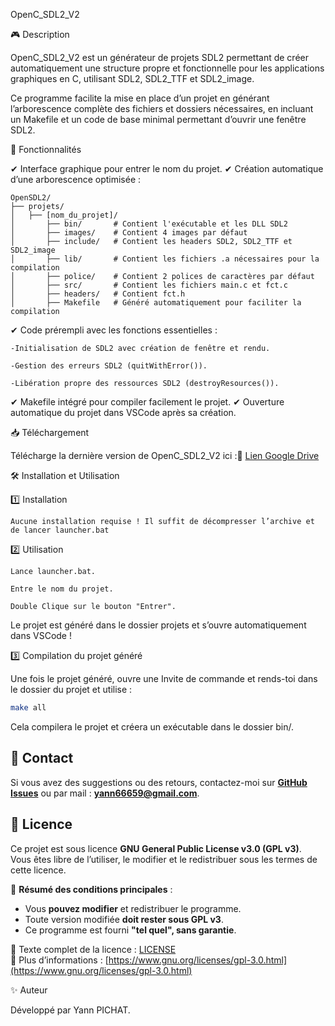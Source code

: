 OpenC_SDL2_V2

🎮 Description

OpenC_SDL2_V2 est un générateur de projets SDL2 permettant de créer automatiquement une structure propre et fonctionnelle pour les applications graphiques en C,
utilisant SDL2, SDL2_TTF et SDL2_image.

Ce programme facilite la mise en place d’un projet en générant l’arborescence complète des fichiers et dossiers nécessaires,
en incluant un Makefile et un code de base minimal permettant d’ouvrir une fenêtre SDL2.

🚀 Fonctionnalités

✔ Interface graphique pour entrer le nom du projet.
✔ Création automatique d’une arborescence optimisée :

    OpenSDL2/
    ├── projets/
    │   ├── [nom_du_projet]/
    │       ├── bin/       # Contient l'exécutable et les DLL SDL2
    │       ├── images/    # Contient 4 images par défaut
    │       ├── include/   # Contient les headers SDL2, SDL2_TTF et SDL2_image
    │       ├── lib/       # Contient les fichiers .a nécessaires pour la compilation
    │       ├── police/    # Contient 2 polices de caractères par défaut
    │       ├── src/       # Contient les fichiers main.c et fct.c
    │       ├── headers/   # Contient fct.h
    │       ├── Makefile   # Généré automatiquement pour faciliter la compilation

✔ Code prérempli avec les fonctions essentielles :

    -Initialisation de SDL2 avec création de fenêtre et rendu.
      
    -Gestion des erreurs SDL2 (quitWithError()).
      
    -Libération propre des ressources SDL2 (destroyResources()).
✔ Makefile intégré pour compiler facilement le projet.
✔ Ouverture automatique du projet dans VSCode après sa création.


📥 Téléchargement

Télécharge la dernière version de OpenC_SDL2_V2 ici :🔗 [Lien Google Drive](https://drive.google.com/file/d/1RpF-2GQvuJXWziB2b26X8CvhLq6mQRiT/view?usp=sharing)

🛠 Installation et Utilisation

1️⃣ Installation

    Aucune installation requise ! Il suffit de décompresser l’archive et de lancer launcher.bat

2️⃣ Utilisation

    Lance launcher.bat.
    
    Entre le nom du projet.
    
    Double Clique sur le bouton "Entrer".

Le projet est généré dans le dossier projets et s’ouvre automatiquement dans VSCode !

3️⃣ Compilation du projet généré

Une fois le projet généré, ouvre une Invite de commande et rends-toi dans le dossier du projet et utilise :
```sh
make all
```
Cela compilera le projet et créera un exécutable dans le dossier bin/.

## 📩 Contact
Si vous avez des suggestions ou des retours, contactez-moi sur **[GitHub Issues](https://github.com/yaya66659/BlocKeyboard/issues)** ou par mail : **yann66659@gmail.com**.  


## 📜 Licence

Ce projet est sous licence **GNU General Public License v3.0 (GPL v3)**.  
Vous êtes libre de l’utiliser, le modifier et le redistribuer sous les termes de cette licence.  

📌 **Résumé des conditions principales** :
- Vous **pouvez modifier** et redistribuer le programme.
- Toute version modifiée **doit rester sous GPL v3**.
- Ce programme est fourni **"tel quel", sans garantie**.  

🔗 Texte complet de la licence : [LICENSE](LICENSE)  
🔗 Plus d’informations : [https://www.gnu.org/licenses/gpl-3.0.html](https://www.gnu.org/licenses/gpl-3.0.html)  

✨ Auteur

Développé par Yann PICHAT.

